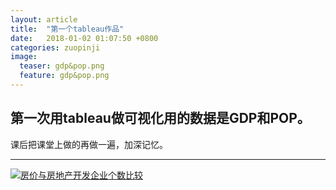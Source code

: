 ```yaml
---
layout: article
title:  "第一个tableau作品"
date:   2018-01-02 01:07:50 +0800
categories: zuopinji 
image:
  teaser: gdp&pop.png
  feature: gdp&pop.png
---
```


## 第一次用tableau做可视化用的数据是GDP和POP。

课后把课堂上做的再做一遍，加深记忆。
***

<div>
		<div class='tableauPlaceholder' id='viz1510753225690' style='position: relative'><noscript><a href='#'><img alt='房价与房地产开发企业个数比较 ' src='https:&#47;&#47;public.tableau.com&#47;static&#47;images&#47;0_&#47;0_14&#47;sheet6&#47;1_rss.png' style='border: none' /></a></noscript><object class='tableauViz'  style='display:none;'><param name='host_url' value='https%3A%2F%2Fpublic.tableau.com%2F' /> <param name='embed_code_version' value='3' /> <param name='site_root' value='' /><param name='name' value='0_14&#47;sheet6' /><param name='tabs' value='no' /><param name='toolbar' value='yes' /><param name='static_image' value='https:&#47;&#47;public.tableau.com&#47;static&#47;images&#47;0_&#47;0_14&#47;sheet6&#47;1.png' /> <param name='animate_transition' value='yes' /><param name='display_static_image' value='yes' /><param name='display_spinner' value='yes' /><param name='display_overlay' value='yes' /><param name='display_count' value='yes' /></object></div>                <script type='text/javascript'>                    var divElement = document.getElementById('viz1510753225690');                    var vizElement = divElement.getElementsByTagName('object')[0];                    vizElement.style.width='1016px';vizElement.style.height='991px';                    var scriptElement = document.createElement('script');                    scriptElement.src = 'https://public.tableau.com/javascripts/api/viz_v1.js';                    vizElement.parentNode.insertBefore(scriptElement, vizElement);                </script>
		</div>